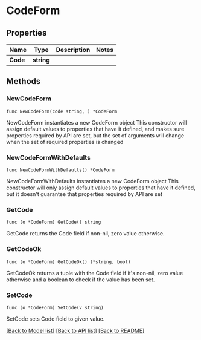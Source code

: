 # CodeForm

## Properties

Name | Type | Description | Notes
------------ | ------------- | ------------- | -------------
**Code** | **string** |  | 

## Methods

### NewCodeForm

`func NewCodeForm(code string, ) *CodeForm`

NewCodeForm instantiates a new CodeForm object
This constructor will assign default values to properties that have it defined,
and makes sure properties required by API are set, but the set of arguments
will change when the set of required properties is changed

### NewCodeFormWithDefaults

`func NewCodeFormWithDefaults() *CodeForm`

NewCodeFormWithDefaults instantiates a new CodeForm object
This constructor will only assign default values to properties that have it defined,
but it doesn't guarantee that properties required by API are set

### GetCode

`func (o *CodeForm) GetCode() string`

GetCode returns the Code field if non-nil, zero value otherwise.

### GetCodeOk

`func (o *CodeForm) GetCodeOk() (*string, bool)`

GetCodeOk returns a tuple with the Code field if it's non-nil, zero value otherwise
and a boolean to check if the value has been set.

### SetCode

`func (o *CodeForm) SetCode(v string)`

SetCode sets Code field to given value.



[[Back to Model list]](../README.md#documentation-for-models) [[Back to API list]](../README.md#documentation-for-api-endpoints) [[Back to README]](../README.md)


